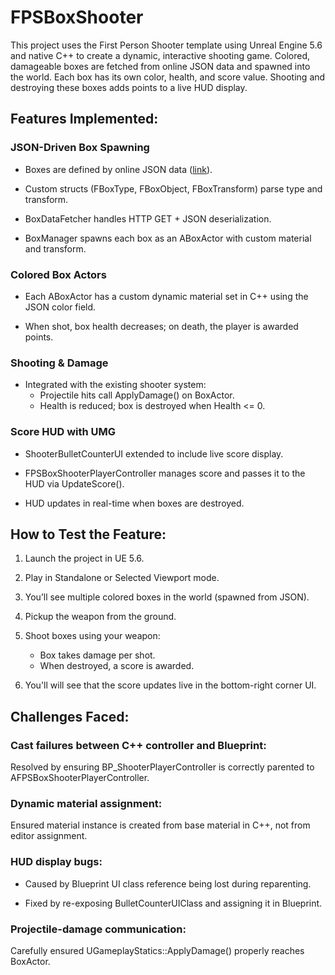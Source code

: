 # FPSBoxShooter
This project uses the First Person Shooter template using Unreal Engine 5.6 and native C++ to create a dynamic, interactive shooting game. Colored, damageable boxes are fetched from online JSON data and spawned into the world. Each box has its own color, health, and score value. Shooting and destroying these boxes adds points to a live HUD display.

## Features Implemented:

### JSON-Driven Box Spawning
- Boxes are defined by online JSON data ([link](https://raw.githubusercontent.com/CyrusCHAU/Varadise-Technical-Test/refs/heads/main/data.json)).

- Custom structs (FBoxType, FBoxObject, FBoxTransform) parse type and transform.

- BoxDataFetcher handles HTTP GET + JSON deserialization.

- BoxManager spawns each box as an ABoxActor with custom material and transform.

### Colored Box Actors
- Each ABoxActor has a custom dynamic material set in C++ using the JSON color field.

- When shot, box health decreases; on death, the player is awarded points.

### Shooting & Damage
- Integrated with the existing shooter system:
  - Projectile hits call ApplyDamage() on BoxActor.
  -   Health is reduced; box is destroyed when Health <= 0.

### Score HUD with UMG
- ShooterBulletCounterUI extended to include live score display.

- FPSBoxShooterPlayerController manages score and passes it to the HUD via UpdateScore().

- HUD updates in real-time when boxes are destroyed. 

## How to Test the Feature:
1. Launch the project in UE 5.6.

2. Play in Standalone or Selected Viewport mode.

3. You’ll see multiple colored boxes in the world (spawned from JSON).

4. Pickup the weapon from the ground.

5. Shoot boxes using your weapon:
   - Box takes damage per shot.
   - When destroyed, a score is awarded.

6. You'll will see that the score updates live in the bottom-right corner UI.

## Challenges Faced:

### Cast failures between C++ controller and Blueprint:

Resolved by ensuring BP_ShooterPlayerController is correctly parented to AFPSBoxShooterPlayerController.

### Dynamic material assignment:

Ensured material instance is created from base material in C++, not from editor assignment.

### HUD display bugs:

- Caused by Blueprint UI class reference being lost during reparenting.

- Fixed by re-exposing BulletCounterUIClass and assigning it in Blueprint.

### Projectile-damage communication:

Carefully ensured UGameplayStatics::ApplyDamage() properly reaches BoxActor.
